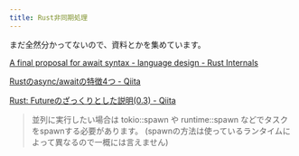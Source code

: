 ```yaml
---
title: Rust非同期処理
---
```


まだ全然分かってないので、資料とかを集めています。

[A final proposal for await syntax - language design - Rust Internals](https://internals.rust-lang.org/t/a-final-proposal-for-await-syntax/10021/16)

[Rustのasync/awaitの特徴4つ - Qiita](https://qiita.com/qnighy/items/05c38f73ef4b9e487ced)

[Rust: Futureのざっくりとした説明(0.3) - Qiita](https://qiita.com/OvQ/items/efb5e38b81d86521b9c8)

> 並列に実行したい場合は tokio::spawn や runtime::spawn などでタスクをspawnする必要があります。 (spawnの方法は使っているランタイムによって異なるので一概には言えません)
